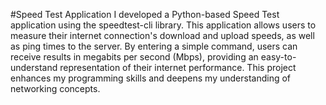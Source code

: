 #Speed Test Application
I developed a Python-based Speed Test application using the speedtest-cli library. This application allows users to measure their internet connection's download and upload speeds, as well as ping times to the server. By entering a simple command, users can receive results in megabits per second (Mbps), providing an easy-to-understand representation of their internet performance. This project enhances my programming skills and deepens my understanding of networking concepts.

